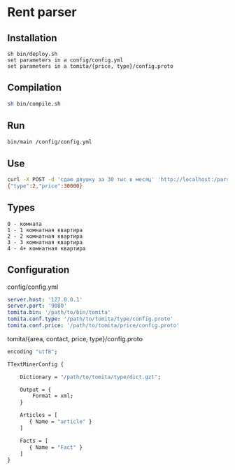 # Rent parser

## Installation
```
sh bin/deploy.sh
set parameters in a config/config.yml
set parameters in a tomita/{price, type}/config.proto
```

## Compilation
```sh
sh bin/compile.sh
```

## Run
```sh
bin/main /config/config.yml
```

## Use
```sh
curl -X POST -d 'сдаю двушку за 30 тыс в месяц' 'http://localhost:/parse'
{"type":2,"price":30000}
```

## Types
```
0 - комната
1 - 1 комнатная квартира
2 - 2 комнатная квартира
3 - 3 комнатная квартира
4 - 4+ комнатная квартира
```

## Configuration
config/config.yml
```yml
server.host: '127.0.0.1'
server.port: '9080'
tomita.bin: '/path/to/bin/tomita'
tomita.conf.type: '/path/to/tomita/type/config.proto'
tomita.conf.price: '/path/to/tomita/price/config.proto'
```

tomita/{area, contact, price, type}/config.proto
```proto
encoding "utf8";

TTextMinerConfig {

    Dictionary = "/path/to/tomita/type/dict.gzt";

    Output = {
        Format = xml;
    }

    Articles = [
       { Name = "article" }
    ]

    Facts = [
       { Name = "Fact" }
    ]
}
```